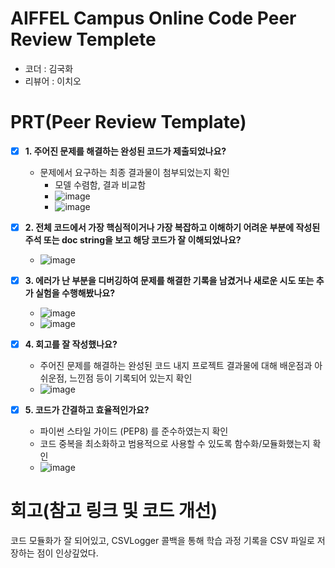 # AIFFEL Campus Online Code Peer Review Templete
- 코더 : 김국화
- 리뷰어 : 이치오

# PRT(Peer Review Template)
- [x]  **1. 주어진 문제를 해결하는 완성된 코드가 제출되었나요?**
    - 문제에서 요구하는 최종 결과물이 첨부되었는지 확인
        - 모델 수렴함, 결과 비교함
        - ![image](https://github.com/user-attachments/assets/a449d15f-9cc5-4a9c-95d5-e7be654e1e2c)
        - ![image](https://github.com/user-attachments/assets/bc57684a-2aaa-4e28-84fe-98b024e43e1d)
    
- [x]  **2. 전체 코드에서 가장 핵심적이거나 가장 복잡하고 이해하기 어려운 부분에 작성된 
주석 또는 doc string을 보고 해당 코드가 잘 이해되었나요?**
    - ![image](https://github.com/user-attachments/assets/9ed14bfc-a6b9-48ac-ab77-d614d29233a2)

- [x]  **3. 에러가 난 부분을 디버깅하여 문제를 해결한 기록을 남겼거나
새로운 시도 또는 추가 실험을 수행해봤나요?**
    - ![image](https://github.com/user-attachments/assets/f7323d00-1d9a-4c3f-9004-0d3565b659c7)
    - ![image](https://github.com/user-attachments/assets/848fc4b2-0477-4f49-bc01-91cabc027f0c)
        
- [x]  **4. 회고를 잘 작성했나요?**
    - 주어진 문제를 해결하는 완성된 코드 내지 프로젝트 결과물에 대해
    배운점과 아쉬운점, 느낀점 등이 기록되어 있는지 확인
    - ![image](https://github.com/user-attachments/assets/ff273e84-8c77-455e-a918-79e93354e020)
        
- [x]  **5. 코드가 간결하고 효율적인가요?**
    - 파이썬 스타일 가이드 (PEP8) 를 준수하였는지 확인
    - 코드 중복을 최소화하고 범용적으로 사용할 수 있도록 함수화/모듈화했는지 확인
    - ![image](https://github.com/user-attachments/assets/ac0c29a0-4de7-482d-b5bd-85fe3a69d1c6)

# 회고(참고 링크 및 코드 개선)
코드 모듈화가 잘 되어있고, CSVLogger 콜백을 통해 학습 과정 기록을 CSV 파일로 저장하는 점이 인상깊었다.
